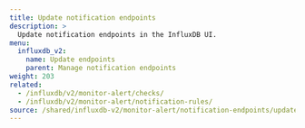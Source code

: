```yaml
---
title: Update notification endpoints
description: >
  Update notification endpoints in the InfluxDB UI.
menu:
  influxdb_v2:
    name: Update endpoints
    parent: Manage notification endpoints
weight: 203
related:
  - /influxdb/v2/monitor-alert/checks/
  - /influxdb/v2/monitor-alert/notification-rules/
source: /shared/influxdb-v2/monitor-alert/notification-endpoints/update.md
---
```


<!-- The content for this file is located at
// SOURCE content/shared/influxdb-v2/monitor-alert/notification-endpoints/update.md -->
